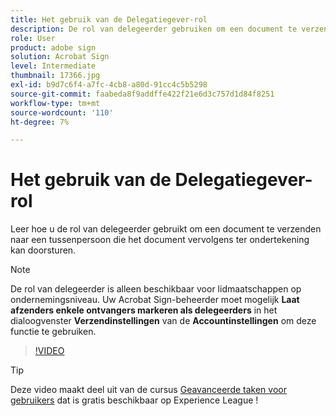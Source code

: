 ```yaml
---
title: Het gebruik van de Delegatiegever-rol
description: De rol van delegeerder gebruiken om een document te verzenden naar een tussenpersoon die het document vervolgens kan doorsturen ter ondertekening
role: User
product: adobe sign
solution: Acrobat Sign
level: Intermediate
thumbnail: 17366.jpg
exl-id: b9d7c6f4-a7fc-4cb8-a80d-91cc4c5b5298
source-git-commit: faabeda8f9addffe422f21e6d3c757d1d84f8251
workflow-type: tm+mt
source-wordcount: '110'
ht-degree: 7%

---
```


# Het gebruik van de Delegatiegever-rol

Leer hoe u de rol van delegeerder gebruikt om een document te verzenden naar een tussenpersoon die het document vervolgens ter ondertekening kan doorsturen.

>[!NOTE]
>
>De rol van delegeerder is alleen beschikbaar voor lidmaatschappen op ondernemingsniveau. Uw Acrobat Sign-beheerder moet mogelijk **Laat afzenders enkele ontvangers markeren als delegeerders** in het dialoogvenster **Verzendinstellingen** van de **Accountinstellingen** om deze functie te gebruiken.

>[!VIDEO](https://video.tv.adobe.com/v/343621?hidetitle=true)

>[!TIP]
>
>Deze video maakt deel uit van de cursus [Geavanceerde taken voor gebruikers](https://experienceleague.adobe.com/?recommended=Sign-U-1-2020.3) dat is gratis beschikbaar op Experience League !
